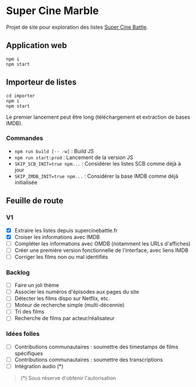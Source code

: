 # Super Cine Marble

Projet de site pour exploration des listes [Super Cine Battle](https://www.supercinebattle.fr/).

## Application web

```
npm i
npm start
```


## Importeur de listes

```
cd importer
npm i
npm start
```

Le premier lancement peut être long (téléchargement et extraction de bases IMDB).

### Commandes

* `npm run build [-- -w]` : Build JS
* `npm run start:prod` : Lancement de la version JS
* `SKIP_SCB_INIT=true npm...` : Considérer les listes SCB comme déjà à jour
* `SKIP_IMDB_INIT=true npm...` : Considérer la base IMDB comme déjà initialisée


## Feuille de route

### V1

- [x] Extraire les listes depuis supercinebattle.fr
- [x] Croiser les informations avec IMDB
- [ ] Compléter les informations avec OMDB (notamment les URLs d'affiches)
- [ ] Créer une première version fonctionnelle de l'interface, avec liens IMDB
- [ ] Corriger les films non ou mal identifiés

### Backlog

- [ ] Faire un joli thème
- [ ] Associer les numéros d'épisodes aux pages du site
- [ ] Détecter les films dispo sur Netflix, etc.
- [ ] Moteur de recherche simple (multi-décennie)
- [ ] Tri des films
- [ ] Recherche de films par acteur/réalisateur

### Idées folles

- [ ] Contributions communautaires : soumettre des timestamps de films spécifiques
- [ ] Contributions communautaires : soumettre des transcriptions
- [ ] Intégration audio (*)

> (*) Sous réserve d'obtenir l'autorisation
